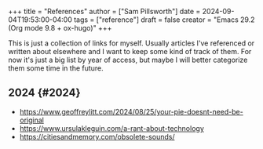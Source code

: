 +++
title = "References"
author = ["Sam Pillsworth"]
date = 2024-09-04T19:53:00-04:00
tags = ["reference"]
draft = false
creator = "Emacs 29.2 (Org mode 9.8 + ox-hugo)"
+++

This is just a collection of links for myself. Usually articles I've referenced
or written about elsewhere and I want to keep some kind of track of them. For
now it's just a big list by year of access, but maybe I will better categorize
them some time in the future.


## 2024 {#2024}

-   <https://www.geoffreylitt.com/2024/08/25/your-pie-doesnt-need-be-original>
-   <https://www.ursulakleguin.com/a-rant-about-technology>
-   <https://citiesandmemory.com/obsolete-sounds/>
